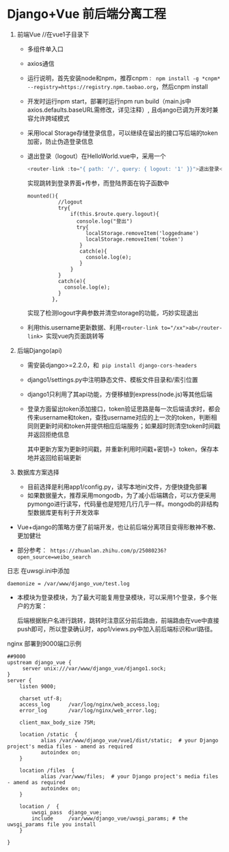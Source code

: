 # Django+Vue 前后端分离工程

1. 前端Vue //在vue1子目录下

   - 多组件单入口

   - axios通信

   - 运行说明，首先安装node和npm，推荐cnpm :  ` npm install -g *cnpm* --registry=https://registry.npm.taobao.org`，然后cnpm install

   - 开发时运行npm start，部署时运行npm run build（main.js中axios.defaults.baseURL需修改，详见注释）, 且django已调为开发时兼容允许跨域模式

   - 采用local Storage存储登录信息，可以继续在留出的接口写后端的token加密，防止伪造登录信息

   - 退出登录（logout）在HelloWorld.vue中，采用一个

     ```javascript
     <router-link :to="{ path: '/', query: { logout: '1' }}">退出登录</router-link>
     ```

     实现跳转到登录界面+传参，而登陆界面在钩子函数中

     ```
     mounted(){
               //logout
               try{
                   if(this.$route.query.logout){
                     console.log("登出")
                     try{
                        localStorage.removeItem('loggedname')
                        localStorage.removeItem('token')
                      }
                      catch(e){
                        console.log(e);
                      }
                   }
               }
               catch(e){
                 console.log(e);
               }
             },
     ```

     实现了检测logout字典参数并清空storage的功能，巧妙实现退出

   - 利用this.username更新数据、利用`<router-link to="/xx">ab</router-link> `实现vue内页面跳转等

2. 后端Django(api) 

   - 需安装django>=2.2.0，和` pip install django-cors-headers`

   - django1/settings.py中注明静态文件、模板文件目录和/索引位置

   - django1只利用了其api功能，方便移植到express(node.js)等其他后端

   - 登录方面留出token添加接口，token验证思路是每一次后端请求时，都会传来username和token，查找username对应的上一次的token，判断相同则更新时间和token并提供相应后端服务；如果超时则清空token时间戳并返回拒绝信息

     其中更新方案为更新时间戳，并重新利用时间戳+密钥=》token，保存本地并返回给前端更新

3. 数据库方案选择

   - 目前选择是利用app1/config.py，读写本地ini文件，方便快捷免部署
   - 如果数据量大，推荐采用mongodb，为了减小后端耦合，可以方便采用pymongo进行读写，代码量也是短短几行几乎一样。mongodb的非结构型数据库更有利于开发效率



- Vue+django的策略方便了前端开发，也让前后端分离项目变得形散神不散、更加健壮

- 部分参考：` https://zhuanlan.zhihu.com/p/25080236?open_source=weibo_search`



日志 在uwsgi.ini中添加

`daemonize = /var/www/django_vue/test.log`



- 本模块为登录模块，为了最大可能复用登录模块，可以采用1个登录，多个账户的方案：

  后端根据账户名进行跳转，跳转时注意区分前后路由，前端路由在vue中直接push即可，所以登录确认时，app1/views.py中加入前后端标识和url路径。

  





nginx 部署到9000端口示例

```
##9000
upstream django_vue {
     server unix:///var/www/django_vue/django1.sock;
}
server {
	listen 9000;

    charset utf-8;
    access_log      /var/log/nginx/web_access.log;
    error_log       /var/log/nginx/web_error.log;
    
    client_max_body_size 75M;
    
    location /static  {
           alias /var/www/django_vue/vue1/dist/static;  # your Django project's media files - amend as required
           autoindex on;
    }
    
    location /files  {
           alias /var/www/files;  # your Django project's media files - amend as required
           autoindex on;
    }
    
    location /  {
        uwsgi_pass  django_vue;
        include     /var/www/django_vue/uwsgi_params; # the uwsgi_params file you install
    }

}
```



